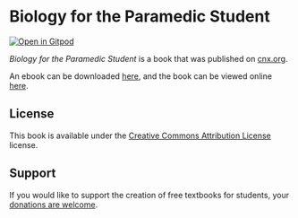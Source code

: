# Biology for the Paramedic Student

[![Open in Gitpod](https://gitpod.io/button/open-in-gitpod.svg)](https://gitpod.io/from-referrer/)

_Biology for the Paramedic Student_ is a book that was published on [cnx.org](https://cnx.org/).

An ebook can be downloaded [here](https://github.com/cnx-user-books/cnxbook-biology-for-the-paramedic-student/releases/latest), and the book can be viewed online [here](https://github.com/cnx-user-books/cnxbook-biology-for-the-paramedic-student/releases/latest).

## License
This book is available under the [Creative Commons Attribution License](./LICENSE) license.

## Support
If you would like to support the creation of free textbooks for students, your [donations are welcome](https://riceconnect.rice.edu/donation/support-openstax-banner).
